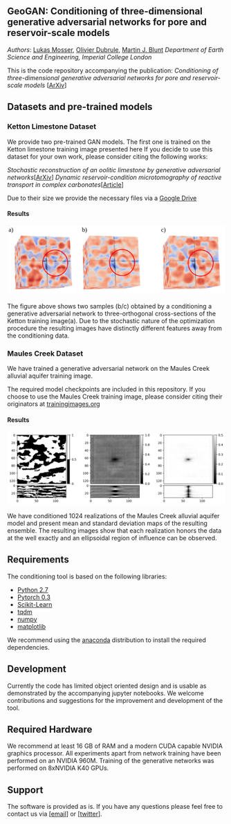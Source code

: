 ## GeoGAN: Conditioning of three-dimensional generative adversarial networks for pore and reservoir-scale models
*Authors*: [Lukas Mosser](mailto:lukas.mosser15@imperial.ac.uk),
[Olivier Dubrule](https://www.imperial.ac.uk/people/o.dubrule),
[Martin J. Blunt](https://www.imperial.ac.uk/people/m.blunt)
*Department of Earth Science and Engineering, Imperial College London*

This is the code repository accompanying the publication:
 *Conditioning of three-dimensional generative adversarial networks for pore and reservoir-scale models*
 [[ArXiv]()]

## Datasets and pre-trained models

### Ketton Limestone Dataset
We provide two pre-trained GAN models. The first one is trained on the Ketton limestone training image presented here
If you decide to use this dataset for your own work, please consider citing the following works:

*Stochastic reconstruction of an oolitic limestone by generative adversarial networks*[[ArXiv](https://arxiv.org/abs/1712.02854)]
*Dynamic reservoir-condition microtomography of reactive transport in complex carbonates*[[Article](https://www.sciencedirect.com/science/article/pii/S0016703717300789)]

Due to their size we provide the necessary files via a [Google Drive](https://drive.google.com/open?id=1qxicm3wzpvijUEpyI3pTm2QPF520SZAw)

#### Results

![Ketton Conditioned](figures/figure_1_ketton.png)

The figure above shows two samples (b/c) obtained by a conditioning a generative adversarial network to three-orthogonal cross-sections of the Ketton training image(a).
Due to the stochastic nature of the optimization procedure the resulting images have distinctly different features away from the conditioning data.
### Maules Creek Dataset

We have trained a generative adversarial network on the Maules Creek alluvial aquifer training image.

The required model checkpoints are included in this repository.
If you choose to use the Maules Creek training image, please consider citing their originators at [trainingimages.org](www.trainingimages.org)

#### Results

![Maules Creek](figures/fig_2.png)

We have conditioned 1024 realizations of the Maules Creek alluvial aquifer model and present mean and standard deviation maps of the resulting ensemble.
The resulting images show that each realization honors the data at the well exactly and an ellipsoidal region of influence can be observed.

## Requirements

The conditioning tool is based on the following libraries:
- [Python 2.7](https://anaconda.org/)
- [Pytorch 0.3](www.pytorch.org)
- [Scikit-Learn](www.scikit-learn.org)
- [tqdm](https://github.com/noamraph/tqdm)
- [numpy](www.numpy.org)
- [matplotlib](www.matplotlib.org)

We recommend using the [anaconda](https://anaconda.org/) distribution to install the required dependencies.

## Development

Currently the code has limited object oriented design and is usable as demonstrated by the accompanying jupyter notebooks.
We welcome contributions and suggestions for the improvement and development of the tool.

## Required Hardware

We recommend at least 16 GB of RAM and a modern CUDA capable NVIDIA graphics processor.
All experiments apart from network training have been performed on an NVIDIA 960M.
Training of the generative networks was performed on 8xNVIDIA K40 GPUs.

## Support

The software is provided as is. If you have any questions please feel free to contact us via [[email](lukas.mosser15@imperial.ac.uk)] or [[twitter](https://twitter.com/porestar)].


